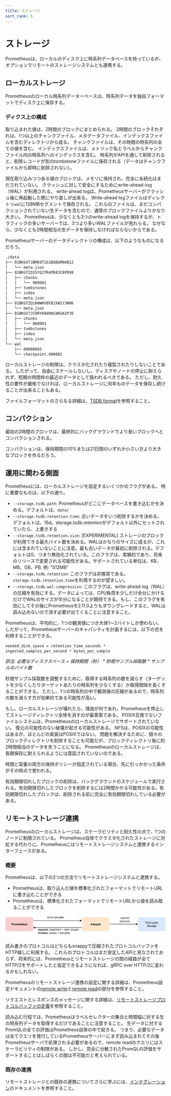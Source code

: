 ```yaml
---
title: ストレージ
sort_rank: 5
---
```


# ストレージ

Prometheusは、ローカルのディスク上に時系列データベースを持っているが、オプションでリモートのストレージシステムとも連携する。

## ローカルストレージ

Prometheusのローカル時系列データーベースは、時系列データを独自フォーマットでディスク上に保存する。

### ディクス上の構成

取り込まれた値は、2時間のブロックにまとめられる。
2時間のブロックそれぞれは、1つ以上のチャンクファイル、メタデータファイル、インデックスファイルを含むディレクトリから成る。
チャンクファイルは、その時間の時系列の全ての値を含む。
インデックスファイルは、メトリック名とラベルからチャンクファイル内の時系列へのインデックスを含む。
時系列がAPIを通して削除されると、削除レコードが別のtombstoneファイルに保存される（データはチャンクファイルから即時に削除されない）。

現在取り込みつつある値のブロックは、メモリに保持され、完全に永続化はまだされていない。
クラッシュに対して安全にするためにwrite-ahead-log（WAL）が利用される。
write-ahead logは、Prometheusサーバーがクラッシュ後に再起動した際にやり直しが出来る。
Write-ahead logファイルはディレクトリ`wal`に128MBセグメントで保存される。
これらのファイルは、まだコンパクションされていない生データを含むので、通常のブロックファイルよりかなり大きい。
Prometheusは、少なくとも3つのwrite-ahead logを保持するが、トラフィックの多いサーバーでは、3つより多いWALファイルが見れらる。
なぜなら、少なくとも2時間相当の生データを保持しなければならないからである。

Prometheusサーバーのデータディレクトリの構成は、以下のようなものになるだろう。

```
./data
├── 01BKGV7JBM69T2G1BGBGM6KB12
│   └── meta.json
├── 01BKGTZQ1SYQJTR4PB43C8PD98
│   ├── chunks
│   │   └── 000001
│   ├── tombstones
│   ├── index
│   └── meta.json
├── 01BKGTZQ1HHWHV8FBJXW1Y3W0K
│   └── meta.json
├── 01BKGV7JC0RY8A6MACW02A2PJD
│   ├── chunks
│   │   └── 000001
│   ├── tombstones
│   ├── index
│   └── meta.json
└── wal
    ├── 00000002
    └── checkpoint.000001
```

ローカルストレージの制限は、クラスタ化されたり複製されたりしないことである。
したがって、自由にスケールしないし、ディスクやノードの停止に耐えられず、短期の時間枠の最近のデータとして扱われるべきである。
ただし、耐久性の要件が厳格でなければ、ローカルストレージに何年ものデータを保存し続けることが出来ることもある。

ファイルフォーマットのさらなる詳細は、[TSDB format](https://github.com/prometheus/prometheus/blob/master/tsdb/docs/format/README.md)を参照すること。

## コンパクション

最初の2時間のブロックは、最終的にバックグラウンドでより長いブロックへとコンパクションされる。

コンパクションは、保持期間の10%または21日間のいずれか小さい方より大きなブロックを作るだろう。

## 運用に関わる側面

Prometheusには、ローカルストレージを設定するいくつかのフラグがある。
特に重要なものは、以下の通り。

* `--storage.tsdb.path`: Prometheusがどこにデータベースを書き込むかを決める。デフォルトは、`data/`
* `--storage.tsdb.retention.time`: 古いデータをいつ削除するかを決める。デフォルトは、15d。storage.tsdb.retentionがデフォルト以外にセットされていたら、上書きする
* `--storage.tsdb.retention.size`: [EXPERIMENTAL] ストレージのブロックが利用できる最大バイト数を決める。WALはかなりのサイズに成るが、これには含まれていないことに注意。最も古いデータが最初に削除される。デフォルトは0、つまり無効化されている。このフラグは、実験的であり、将来のリリースで変更される可能性がある。サポートされている単位は、KB、MB、GB、PB. 例: "512MB"
* `--storage.tsdb.retention`: このフラグは非推奨である。`storage.tsdb.retention.time`を利用するのが望ましい。
* `--storage.tsdb.wal-compression`: このフラグは、write-ahead log（WAL）の圧縮を有効にする。データによっては、CPU負荷を少しだけ余分にかけるだけでWALのサイズが半分になることが期待できる。もし、このフラグを有効にしてその後にPrometheusを2.11.0よりもダウングレードすると、WALは読み込めないので消す必要が出てくることに注意すること。

Prometheusは、平均的に、1つの観測値につき大体1〜2バイトしか使わない。
したがって、Prometheusサーバーのキャパシティを計画するには、以下の式を利用することができる。

```
needed_disk_space = retention_time_seconds * ingested_samples_per_second * bytes_per_sample
```

*訳注: 必要なディスクスペース = 保持期間（秒） * 秒間サンプル採取数 * サンプルのバイト数*

秒間サンプル採取数を調整するために、取得する時系列の数を減らす（ターゲットを少なくしたりターゲットあたりの時系列を少なくする）か取得間隔を長くすることができる。
ただし、1つの時系列の中で観測値の圧縮があるので、時系列の数を減らす方が効果的である可能性が高い。

もし、ローカルストレージが壊れたら、理由が何であれ、Prometheusを停止してストレージディレクトリ全体を消すのが最善策である。
POSIX互換でないファイルシステムは、Prometheusのローカルストレージでサポートされていない。
復元の可能性のない破壊が起きる可能性がある。
NFSは、POSIXの可能性はあるが、ほとんどの実装はPOSIXではない。
問題を解決するために、個々のブロックディレクトリを削除することも可能だが、ブロックディレクトリ毎に約2時間相当のデータを失うことになる。
Prometheusのローカルストレージは、長期保存に耐えられるようには意図されていないのである。

時間と容量の両方の保持ポリシーが指定されている場合、先に引っかかった条件がその時点で使われる。

有効期限切れしたブロックの削除は、バックグラウンドのスケジュールで実行される。有効期限切れしたブロックを削除するには2時間かかる可能性がある。有効期限切れしたブロックは、削除される前に完全に有効期限切れしている必要がある。

## リモートストレージ連携

Prometheusのローカルストレージは、スケーラビリティと耐久性の点で、1つのノードに制限されている。
Prometheus自体でクラスタ化されたストレージに対処する代わりに、Prometheusにはリモートストレージシステムと連携するインターフェースがある。

### 概要

Prometheusは、以下の2つの方法でリモートストレージシステムと連携する。

* Prometheusは、取り込んだ値を標準化されたフォーマットでリモートURLに書き込むことができる
* Prometheusは、標準化されたフォーマットでリモートURLから値を読み取ることができる

![Remote read and write architecture](images/remote_integrations.png)

読み書きのプロトコルはどちらもsnappyで圧縮されたプロトコルバッファをHTTP越しに利用する。
これらのプロトコルはまだ安定したAPIと見なされておらず、将来的には、Prometheusとリモートストレージの間の経路が全てHTTP/2をサポートしたと仮定できるようになれば、gRPC over HTTP/2に変わるかもしれない。

Prometheusのリモートストレージ連携の設定に関する詳細は、Prometheus設定ドキュメントの[remote write](http://it-engineer.hateblo.jp/entry/2019/05/02/154006)と[remote read](http://it-engineer.hateblo.jp/entry/2019/05/02/153031)の部分を参照すること。

リクエストとレスポンスのメッセージに関する詳細は、[リモートストレージプロトコルバッファの定義](https://github.com/prometheus/prometheus/blob/master/prompb/remote.proto)を参照すること。

読み込む行程では、Prometheusはラベルセレクターの集合と時間幅に対する生の時系列データを取得するだけであることに注意すること。
生データに対するPromQLの全ての評価はPrometheus自体の中で起きる。
つまり、必要なデータは全てクエリを発行しているPrometheusサーバーにまず読み込まれてその後Prometheusサーバで処理される必要があるので、remote readのクエリにはスケーラビリティの制限がある。
しかし、完全に分散されたPromQLの評価をサポートすることはしばらくの間は不可能だと考えられている。

### 既存の連携

リモートストレージとの既存の連携についてさらに学ぶには、[インテグレーション](https://prometheus.io/ja/docs/operating/integrations/#remote-endpoints-and-storage)のドキュメントを参照すること。